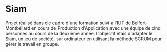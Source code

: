 # Siam
Projet réalisé dans cle cadre d'une formation suivi à l'IUT de Belfort-Montbéliard en cours de Production d'Application avec une équipe de cinq personnes au cours de la deuxième année.
L'objectif étais d'adapter le Siam, un jeu de société, sur ordinateur en utilisant la méthode SCRUM pour gérer le travail en groupe.
